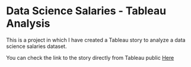 # Data Science Salaries - Tableau Analysis
This is a project in which I have created a Tableau story to analyze a data science salaries dataset. 

You can check the link to the story directly from Tableau public [Here](https://public.tableau.com/app/profile/yazan1703/viz/DataScienceSalaries2023_16866526711120/Story1)
